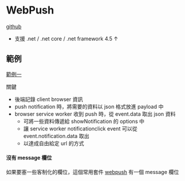 # WebPush

[github](https://github.com/web-push-libs/web-push-csharp)

- 支援 .net / .net core / .net framework 4.5 ↑


## 範例

[範例一](https://github.com/ragnakuei/AspNetCorePushNotification)

關鍵
- 後端記錄 client browser 資訊
- push notification 時，將需要的資料以 json 格式放進 payload 中
- browser service worker 收到 push 時，從 event.data 取出 json 資料
  - 可將一些資料傳遞給 showNotification 的 options 中
  - 讓 service worker notificationclick event 可以從 event.notification.data 取出
  - 以達成自由給定 url 的方式

#### 沒有 message 欄位

如果要塞一些客制化的欄位，這個常用套件 [webpush](https://github.com/zaru/webpush#with-a-payload) 有一個 message 欄位

